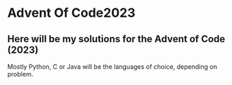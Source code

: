 # Advent Of Code2023
## Here will be my solutions for the Advent of Code (2023)
Mostly Python, C or Java will be the languages of choice, depending on problem.
